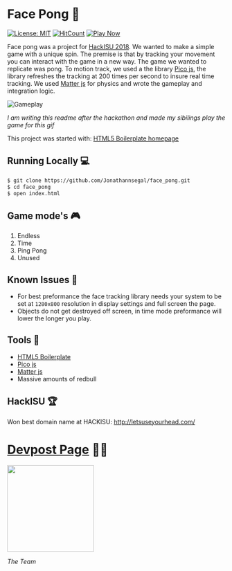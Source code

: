 # Face Pong 🏓

[![License: MIT](https://img.shields.io/badge/License-MIT-green.svg)](https://opensource.org/licenses/MIT) 
[![HitCount](http://hits.dwyl.com/jonathannsegal/face_pong.svg)](http://hits.dwyl.com/jonathannsegal/face_pong)
[![Play Now](https://img.shields.io/badge/Play-Now-green)](https://jonathannsegal.github.io/face_pong/)

Face pong was a project for [HackISU 2018](https://hackisu.stuorg.iastate.edu/). We wanted to make a simple game with a unique spin. The premise is that by tracking your movement you can interact with the game in a new way. The game we wanted to replicate was pong. To motion track, we used a the library [Pico js](https://tehnokv.com/posts/picojs-intro/), the library refreshes the tracking at 200 times per second to insure real time tracking. We used [Matter js](https://brm.io/matter-js/) for physics and wrote the gameplay and integration logic.

![Gameplay](https://drive.google.com/uc?id=1Ruuh3SZlna0fmJVMx9OyhI6SElhsdRoJ)

*I am writing this readme after the hackathon and made my sibilings play the game for this gif*

This project was started with: [HTML5 Boilerplate homepage](https://html5boilerplate.com/)

## Running Locally 💻

```bash
$ git clone https://github.com/Jonathannsegal/face_pong.git
$ cd face_pong
$ open index.html
```

## Game mode's 🎮
1. Endless
2. Time
3. Ping Pong
4. Unused

## Known Issues 🤫
- For best preformance the face tracking library needs your system to be set at `1280x800` resolution in display settings and full screen the page.
- Objects do not get destroyed off screen, in time mode preformance will lower the longer you play.

## Tools 🧰

- [HTML5 Boilerplate](https://html5boilerplate.com/)
- [Pico js](https://tehnokv.com/posts/picojs-intro/)
- [Matter js](https://brm.io/matter-js/)
- Massive amounts of redbull

## HackISU 🏆

Won best domain name at HACKISU: http://letsuseyourhead.com/

# [Devpost Page](https://devpost.com/software/hungryhungryhacker) 👨‍💻

<img height="200px" src="https://challengepost-s3-challengepost.netdna-ssl.com/photos/production/software_photos/000/698/496/datas/gallery.jpg"/>

*The Team*
